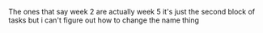 The ones that say week 2 are actually week 5 it's just the second block of tasks but i can't figure out how to change the
name thing
